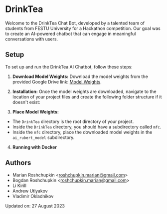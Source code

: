 # DrinkTea
Welcome to the DrinkTea Chat Bot, developed by a talented team of students from FESTU University for a Hackathon competition. Our goal was to create an AI-powered chatbot that can engage in meaningful conversations with users.

## Setup

To set up and run the DrinkTea AI Chatbot, follow these steps:

1. **Download Model Weights:**
   Download the model weights from the provided Google Drive link: [Model Weights](https://drive.google.com/drive/folders/1vbmg_wk6qsaJGX80IPt8FukAi4el22rb?usp=drive_link).

2. **Installation:**
   Once the model weights are downloaded, navigate to the location of your project files and create the following folder structure if it doesn't exist:


3. **Place Model Weights:**
- The `DrinkTea` directory is the root directory of your project.
- Inside the `DrinkTea` directory, you should have a subdirectory called `mfc`.
- Inside the `mfc` directory, place the downloaded model weights in the `ai_rubert_model` subdirectory.

4. **Running  with Docker**


## Authors

- Marian Roshchupkin &lt;roshchupkin.marian@gmail.com&gt;
- Bogdan Roshchupkin &lt;roshchupkin.marian@gmail.com&gt;
- Li Kirill
- Andrew Utlyakov
- Vladimir Okladnikov

Updated on: 27 August 2023

